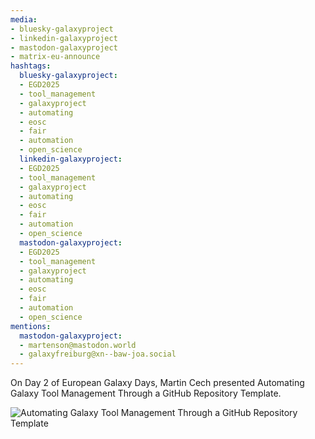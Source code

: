 ```yaml
---
media:
- bluesky-galaxyproject
- linkedin-galaxyproject
- mastodon-galaxyproject
- matrix-eu-announce
hashtags:
  bluesky-galaxyproject:
  - EGD2025
  - tool_management
  - galaxyproject
  - automating
  - eosc
  - fair
  - automation
  - open_science
  linkedin-galaxyproject:
  - EGD2025
  - tool_management
  - galaxyproject
  - automating
  - eosc
  - fair
  - automation
  - open_science
  mastodon-galaxyproject:
  - EGD2025
  - tool_management
  - galaxyproject
  - automating
  - eosc
  - fair
  - automation
  - open_science
mentions:
  mastodon-galaxyproject:
  - martenson@mastodon.world
  - galaxyfreiburg@xn--baw-joa.social
---
```


On Day 2 of European Galaxy Days, Martin Cech presented Automating Galaxy Tool Management Through a GitHub Repository Template.

![Automating Galaxy Tool Management Through a GitHub Repository Template](IMAGE_URL_HERE)